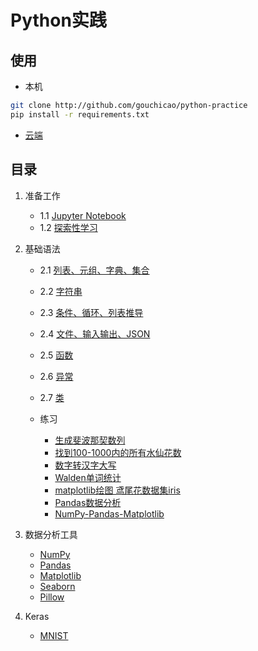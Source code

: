 # Python实践

## 使用
* 本机
```bash
git clone http://github.com/gouchicao/python-practice
pip install -r requirements.txt
```

* [云端](https://mybinder.org/v2/gh/gouchicao/python-practice/master)

## 目录
1. 准备工作
    - 1.1 [Jupyter Notebook](http://nbviewer.jupyter.org/github/gouchicao/python-practice/blob/master/start/jupyter-notebook.ipynb)
    - 1.2 [探索性学习](http://nbviewer.jupyter.org/github/gouchicao/python-practice/blob/master/start/exploratory-learning.ipynb)

2. 基础语法
    - 2.1 [列表、元组、字典、集合](http://nbviewer.jupyter.org/github/gouchicao/python-practice/blob/master/basics/list-tuple-dict-set.ipynb)
    - 2.2 [字符串](http://nbviewer.jupyter.org/github/gouchicao/python-practice/blob/master/basics/stirng.ipynb)
    - 2.3 [条件、循环、列表推导](http://nbviewer.jupyter.org/github/gouchicao/python-practice/blob/master/basics/condition.ipynb)
    - 2.4 [文件、输入输出、JSON](http://nbviewer.jupyter.org/github/gouchicao/python-practice/blob/master/basics/input-output-file.ipynb)
    - 2.5 [函数](http://nbviewer.jupyter.org/github/gouchicao/python-practice/blob/master/basics/function.ipynb)
    - 2.6 [异常](http://nbviewer.jupyter.org/github/gouchicao/python-practice/blob/master/basics/exception.ipynb)
    - 2.7 [类](http://nbviewer.jupyter.org/github/gouchicao/python-practice/blob/master/basics/class.ipynb)

    - 练习
        * [生成斐波那契数列](http://nbviewer.jupyter.org/github/gouchicao/python-practice/blob/master/basics/example_fib.ipynb)
        * [找到100-1000内的所有水仙花数](http://nbviewer.jupyter.org/github/gouchicao/python-practice/blob/master/basics/example_daffodil.ipynb)
        * [数字转汉字大写](http://nbviewer.jupyter.org/github/gouchicao/python-practice/blob/master/basics/example_digital-to-chinese-characters.ipynb)
        * [Walden单词统计](http://nbviewer.jupyter.org/github/gouchicao/python-practice/blob/master/basics/example_walden-word-count.ipynb)
        * [matplotlib绘图 鸢尾花数据集iris](http://nbviewer.jupyter.org/github/gouchicao/python-practice/blob/master/basics/example_iris.ipynb)
        * [Pandas数据分析](http://nbviewer.jupyter.org/github/gouchicao/python-practice/blob/master/basics/example_pandas.ipynb)
        * [NumPy-Pandas-Matplotlib](http://nbviewer.jupyter.org/github/gouchicao/python-practice/blob/master/basics/example_numpy-pandas-matplotlib.ipynb)

3. 数据分析工具
    - [NumPy](http://nbviewer.jupyter.org/github/gouchicao/python-practice/blob/master/tools/numpy.ipynb)
    - [Pandas](http://nbviewer.jupyter.org/github/gouchicao/python-practice/blob/master/tools/pandas.ipynb)
    - [Matplotlib](http://nbviewer.jupyter.org/github/gouchicao/python-practice/blob/master/tools/matplotlib.ipynb)
    - [Seaborn](http://nbviewer.jupyter.org/github/gouchicao/python-practice/blob/master/tools/seaborn.ipynb)
    - [Pillow](http://nbviewer.jupyter.org/github/gouchicao/python-practice/blob/master/tools/pillow.ipynb)

4. Keras
    - [MNIST](http://nbviewer.jupyter.org/github/gouchicao/python-practice/blob/master/keras/mnist.ipynb)

